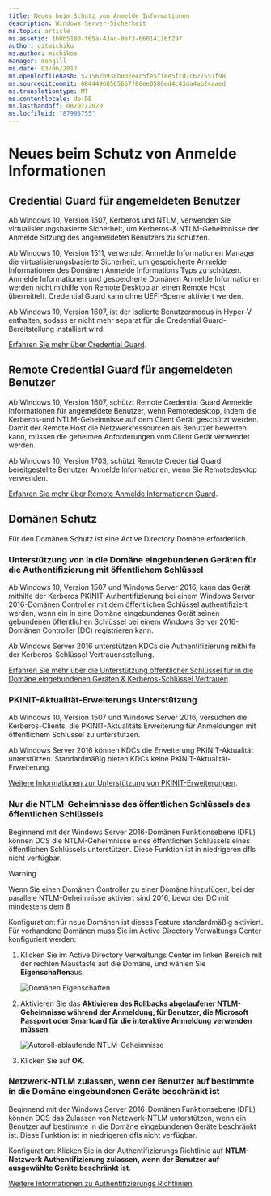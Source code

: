 ```yaml
---
title: Neues beim Schutz von Anmelde Informationen
description: Windows Server-Sicherheit
ms.topic: article
ms.assetid: 1b0b5180-f65a-43ac-8ef3-66014116f297
author: gitmichiko
ms.author: michikos
manager: dongill
ms.date: 03/06/2017
ms.openlocfilehash: 521562b938b002e4c5fe5ffee5fcd7c677551f98
ms.sourcegitcommit: 68444968565667f86ee0586ed4c43da4ab24aaed
ms.translationtype: MT
ms.contentlocale: de-DE
ms.lasthandoff: 08/07/2020
ms.locfileid: "87995755"
---
```

# <a name="whats-new-in-credential-protection"></a>Neues beim Schutz von Anmelde Informationen

## <a name="credential-guard-for-signed-in-user"></a>Credential Guard für angemeldeten Benutzer

Ab Windows 10, Version 1507, Kerberos und NTLM, verwenden Sie virtualisierungsbasierte Sicherheit, um Kerberos-& NTLM-Geheimnisse der Anmelde Sitzung des angemeldeten Benutzers zu schützen.

Ab Windows 10, Version 1511, verwendet Anmelde Informationen Manager die virtualisierungsbasierte Sicherheit, um gespeicherte Anmelde Informationen des Domänen Anmelde Informations Typs zu schützen. Anmelde Informationen und gespeicherte Domänen Anmelde Informationen werden nicht mithilfe von Remote Desktop an einen Remote Host übermittelt. Credential Guard kann ohne UEFI-Sperre aktiviert werden.

Ab Windows 10, Version 1607, ist der isolierte Benutzermodus in Hyper-V enthalten, sodass er nicht mehr separat für die Credential Guard-Bereitstellung installiert wird.

[Erfahren Sie mehr über Credential Guard](/windows/security/identity-protection/credential-guard/credential-guard).


## <a name="remote-credential-guard-for-signed-in-user"></a>Remote Credential Guard für angemeldeten Benutzer

Ab Windows 10, Version 1607, schützt Remote Credential Guard Anmelde Informationen für angemeldete Benutzer, wenn Remotedesktop, indem die Kerberos-und NTLM-Geheimnisse auf dem Client Gerät geschützt werden. Damit der Remote Host die Netzwerkressourcen als Benutzer bewerten kann, müssen die geheimen Anforderungen vom Client Gerät verwendet werden.

Ab Windows 10, Version 1703, schützt Remote Credential Guard bereitgestellte Benutzer Anmelde Informationen, wenn Sie Remotedesktop verwenden.

[Erfahren Sie mehr über Remote Anmelde Informationen Guard](/windows/security/identity-protection/remote-credential-guard).

## <a name="domain-protections"></a>Domänen Schutz

Für den Domänen Schutz ist eine Active Directory Domäne erforderlich.

### <a name="domain-joined-device-support-for-authentication-using-public-key"></a>Unterstützung von in die Domäne eingebundenen Geräten für die Authentifizierung mit öffentlichem Schlüssel

Ab Windows 10, Version 1507 und Windows Server 2016, kann das Gerät mithilfe der Kerberos PKINIT-Authentifizierung bei einem Windows Server 2016-Domänen Controller mit dem öffentlichen Schlüssel authentifiziert werden, wenn ein in eine Domäne eingebundenes Gerät seinen gebundenen öffentlichen Schlüssel bei einem Windows Server 2016-Domänen Controller (DC) registrieren kann.

Ab Windows Server 2016 unterstützen KDCs die Authentifizierung mithilfe der Kerberos-Schlüssel Vertrauensstellung.

[Erfahren Sie mehr über die Unterstützung öffentlicher Schlüssel für in die Domäne eingebundenen Geräten & Kerberos-Schlüssel Vertrauen](../kerberos/whats-new-in-kerberos-authentication.md).

### <a name="pkinit-freshness-extension-support"></a>PKINIT-Aktualität-Erweiterungs Unterstützung

Ab Windows 10, Version 1507 und Windows Server 2016, versuchen die Kerberos-Clients, die PKINIT-Aktualitäts Erweiterung für Anmeldungen mit öffentlichem Schlüssel zu unterstützen.

Ab Windows Server 2016 können KDCs die Erweiterung PKINIT-Aktualität unterstützen.  Standardmäßig bieten KDCs keine PKINIT-Aktualität-Erweiterung.

[Weitere Informationen zur Unterstützung von PKINIT-Erweiterungen](../kerberos/whats-new-in-kerberos-authentication.md).

### <a name="rolling-public-key-only-users-ntlm-secrets"></a>Nur die NTLM-Geheimnisse des öffentlichen Schlüssels des öffentlichen Schlüssels

Beginnend mit der Windows Server 2016-Domänen Funktionsebene (DFL) können DCS die NTLM-Geheimnisse eines öffentlichen Schlüssels eines öffentlichen Schlüssels unterstützen. Diese Funktion ist in niedrigeren dfls nicht verfügbar.

> [!WARNING]
> Wenn Sie einen Domänen Controller zu einer Domäne hinzufügen, bei der parallele NTLM-Geheimnisse aktiviert sind 2016, bevor der DC mit mindestens dem 8

Konfiguration: für neue Domänen ist dieses Feature standardmäßig aktiviert. Für vorhandene Domänen muss Sie im Active Directory Verwaltungs Center konfiguriert werden:

1. Klicken Sie im Active Directory Verwaltungs Center im linken Bereich mit der rechten Maustaste auf die Domäne, und wählen Sie **Eigenschaften**aus.

    ![Domänen Eigenschaften](../media/Credentials-Protection-And-Management/domain-properties.png)

2. Aktivieren Sie das **Aktivieren des Rollbacks abgelaufener NTLM-Geheimnisse während der Anmeldung, für Benutzer, die Microsoft Passport oder Smartcard für die interaktive Anmeldung verwenden müssen**.

    ![Autoroll-ablaufende NTLM-Geheimnisse](../media/Credentials-Protection-And-Management/autoroll-ntlm.png)

3. Klicken Sie auf **OK**.

### <a name="allowing-network-ntlm-when-user-is-restricted-to-specific-domain-joined-devices"></a>Netzwerk-NTLM zulassen, wenn der Benutzer auf bestimmte in die Domäne eingebundenen Geräte beschränkt ist

Beginnend mit der Windows Server 2016-Domänen Funktionsebene (DFL) können DCS das Zulassen von Netzwerk-NTLM unterstützen, wenn ein Benutzer auf bestimmte in die Domäne eingebundenen Geräte beschränkt ist. Diese Funktion ist in niedrigeren dfls nicht verfügbar.

Konfiguration: Klicken Sie in der Authentifizierungs Richtlinie auf **NTLM-Netzwerk Authentifizierung zulassen, wenn der Benutzer auf ausgewählte Geräte beschränkt ist**.

[Weitere Informationen zu Authentifizierungs Richtlinien](./authentication-policies-and-authentication-policy-silos.md).